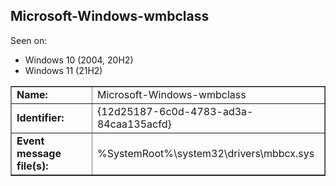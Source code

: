 ## Microsoft-Windows-wmbclass

Seen on:
* Windows 10 (2004, 20H2)
* Windows 11 (21H2)

<table border="1" class="docutils">
  <tbody>
    <tr>
      <td><b>Name:</b></td>
      <td>Microsoft-Windows-wmbclass</td>
    </tr>
    <tr>
      <td><b>Identifier:</b></td>
      <td>{12d25187-6c0d-4783-ad3a-84caa135acfd}</td>
    </tr>
    <tr>
      <td><b>Event message file(s):</b></td>
      <td>%SystemRoot%\system32\drivers\mbbcx.sys</td>
    </tr>
  </tbody>
</table>

&nbsp;

